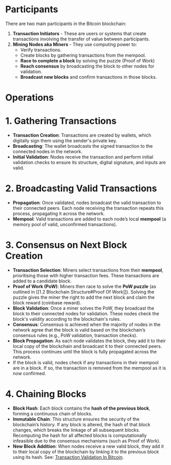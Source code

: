 # Participants
There are two main participants in the Bitcoin blockchain:
1. **Transaction Initiators** - These are users or systems that create transactions involving the transfer of value between participants.
2. **Mining Nodes aka Miners** - They use computing power to: 
	- Verify transactions.
    - Create blocks by gathering transactions from the mempool.
    - **Race to complete a block** by solving the puzzle (Proof of Work)
    - **Reach consensus** by broadcasting the block to other nodes for validation.
    - **Broadcast new blocks** and confirm transactions in those blocks.
# Operations
# 1. Gathering Transactions
- **Transaction Creation**: Transactions are created by wallets, which digitally sign them using the sender's private key.
- **Broadcasting**: The wallet broadcasts the signed transaction to the connected nodes in the network.
- **Initial Validation**: Nodes receive the transaction and perform initial validation checks to ensure its structure, digital signature, and inputs are valid.
# 2. Broadcasting Valid Transactions
- **Propagation**: Once validated, nodes broadcast the valid transaction to their connected peers. Each node receiving the transaction repeats this process, propagating it across the network.
- **Mempool**: Valid transactions are added to each node’s local **mempool** (a memory pool of valid, unconfirmed transactions).
# 3. Consensus on Next Block Creation
- **Transaction Selection**: Miners select transactions from their **mempool**, prioritising those with higher transaction fees. These transactions are added to a candidate block.
- **Proof of Work (PoW)**: Miners then race to solve the **PoW puzzle** (as outlined in [[1.2 Blockchain Structure#Proof Of Work]]). Solving the puzzle gives the miner the right to add the next block and claim the block reward (coinbase reward).
- **Block Validation**: Once a miner solves the PoW, they broadcast the block to their connected nodes for validation. These nodes check the block's validity according to the blockchain's rules.    
- **Consensus**: Consensus is achieved when the majority of nodes in the network agree that the block is valid based on the blockchain’s consensus rules (e.g., PoW validation, transaction checks).    
- **Block Propagation**: As each node validates the block, they add it to their local copy of the blockchain and broadcast it to their connected peers. This process continues until the block is fully propagated across the network.
- If the block is valid, nodes check if any transactions in their mempool are in a block. If so, the transaction is removed from the mempool as it is now confirmed.
# 4. Chaining Blocks
- **Block Hash**: Each block contains the **hash of the previous block**, forming a continuous chain of blocks.
- **Immutable Chain**: This structure ensures the security of the blockchain’s history. If any block is altered, the hash of that block changes, which breaks the linkage of all subsequent blocks. Recomputing the hash for all affected blocks is computationally infeasible due to the consensus mechanisms (such as Proof of Work).
- **New Block Addition**: When nodes receive a new valid block, they add it to their local copy of the blockchain by linking it to the previous block using its hash.
See: [Transaction Validation In Bitcoin](https://www.youtube.com/watch?v=6AxStPyV8Vw).